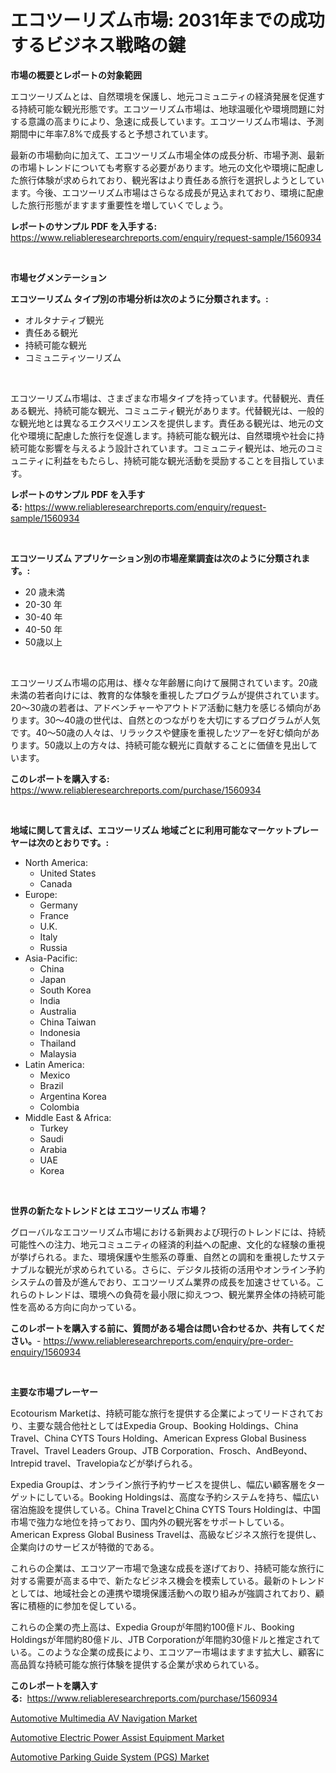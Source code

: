 <p><h1>エコツーリズム市場: 2031年までの成功するビジネス戦略の鍵</h1></p><p><strong>市場の概要とレポートの対象範囲</strong></p>
<p><p>エコツーリズムとは、自然環境を保護し、地元コミュニティの経済発展を促進する持続可能な観光形態です。エコツーリズム市場は、地球温暖化や環境問題に対する意識の高まりにより、急速に成長しています。エコツーリズム市場は、予測期間中に年率7.8%で成長すると予想されています。</p><p>最新の市場動向に加えて、エコツーリズム市場全体の成長分析、市場予測、最新の市場トレンドについても考察する必要があります。地元の文化や環境に配慮した旅行体験が求められており、観光客はより責任ある旅行を選択しようとしています。今後、エコツーリズム市場はさらなる成長が見込まれており、環境に配慮した旅行形態がますます重要性を増していくでしょう。</p></p>
<p><strong>レポートのサンプル PDF を入手する:</strong> <a href="https://www.reliableresearchreports.com/enquiry/request-sample/1560934">https://www.reliableresearchreports.com/enquiry/request-sample/1560934</a></p>
<p>&nbsp;</p>
<p><strong>市場セグメンテーション</strong></p>
<p><strong>エコツーリズム タイプ別の市場分析は次のように分類されます。:</strong></p>
<p><ul><li>オルタナティブ観光</li><li>責任ある観光</li><li>持続可能な観光</li><li>コミュニティツーリズム</li></ul></p>
<p>&nbsp;</p>
<p><p>エコツーリズム市場は、さまざまな市場タイプを持っています。代替観光、責任ある観光、持続可能な観光、コミュニティ観光があります。代替観光は、一般的な観光地とは異なるエクスペリエンスを提供します。責任ある観光は、地元の文化や環境に配慮した旅行を促進します。持続可能な観光は、自然環境や社会に持続可能な影響を与えるよう設計されています。コミュニティ観光は、地元のコミュニティに利益をもたらし、持続可能な観光活動を奨励することを目指しています。</p></p>
<p><strong>レポートのサンプル PDF を入手する:</strong>&nbsp;<a href="https://www.reliableresearchreports.com/enquiry/request-sample/1560934">https://www.reliableresearchreports.com/enquiry/request-sample/1560934</a></p>
<p>&nbsp;</p>
<p><strong> エコツーリズム アプリケーション別の市場産業調査は次のように分類されます。:</strong></p>
<p><ul><li>20 歳未満</li><li>20-30 年</li><li>30-40 年</li><li>40-50 年</li><li>50歳以上</li></ul></p>
<p>&nbsp;</p>
<p><p>エコツーリズム市場の応用は、様々な年齢層に向けて展開されています。20歳未満の若者向けには、教育的な体験を重視したプログラムが提供されています。20〜30歳の若者は、アドベンチャーやアウトドア活動に魅力を感じる傾向があります。30〜40歳の世代は、自然とのつながりを大切にするプログラムが人気です。40〜50歳の人々は、リラックスや健康を重視したツアーを好む傾向があります。50歳以上の方々は、持続可能な観光に貢献することに価値を見出しています。</p></p>
<p><strong>このレポートを購入する:</strong>&nbsp; <a href="https://www.reliableresearchreports.com/purchase/1560934">https://www.reliableresearchreports.com/purchase/1560934</a></p>
<p>&nbsp;</p>
<p><strong>地域に関して言えば、エコツーリズム 地域ごとに利用可能なマーケットプレーヤーは次のとおりです。:</strong></p>
<p><ul>
    <li>
        North America:
        <ul>
            <li>United States</li>
            <li>Canada</li>
        </ul>
    </li>
    <li>
        Europe:
        <ul>
            <li>Germany</li>
            <li>France</li>
            <li>U.K.</li>
            <li>Italy</li>
            <li>Russia</li>
        </ul>
    </li>
    <li>
        Asia-Pacific:
        <ul>
            <li>China</li>
            <li>Japan</li>
            <li>South Korea</li>
            <li>India</li>
            <li>Australia</li>
            <li>China Taiwan</li>
            <li>Indonesia</li>
            <li>Thailand</li>
            <li>Malaysia</li>
        </ul>
    </li>
    <li>
        Latin America:
        <ul>
            <li>Mexico</li>
            <li>Brazil</li>
            <li>Argentina Korea</li>
            <li>Colombia</li>
        </ul>
    </li>
    <li>
        Middle East & Africa:
        <ul>
            <li>Turkey</li>
            <li>Saudi</li>
            <li>Arabia</li>
            <li>UAE</li>
            <li>Korea</li>
        </ul>
    </li>
    </ul></p>
<p>&nbsp;</p>
<p><strong>世界の新たなトレンドとは エコツーリズム 市場？</strong></p>
<p><p>グローバルなエコツーリズム市場における新興および現行のトレンドには、持続可能性への注力、地元コミュニティの経済的利益への配慮、文化的な経験の重視が挙げられる。また、環境保護や生態系の尊重、自然との調和を重視したサステナブルな観光が求められている。さらに、デジタル技術の活用やオンライン予約システムの普及が進んでおり、エコツーリズム業界の成長を加速させている。これらのトレンドは、環境への負荷を最小限に抑えつつ、観光業界全体の持続可能性を高める方向に向かっている。</p></p>
<p><strong>このレポートを購入する前に、質問がある場合は問い合わせるか、共有してください。</strong>- <a href="https://www.reliableresearchreports.com/enquiry/pre-order-enquiry/1560934">https://www.reliableresearchreports.com/enquiry/pre-order-enquiry/1560934</a></p>
<p>&nbsp;</p>
<p><strong>主要な市場プレーヤー</strong></p>
<p><p>Ecotourism Marketは、持続可能な旅行を提供する企業によってリードされており、主要な競合他社としてはExpedia Group、Booking Holdings、China Travel、China CYTS Tours Holding、American Express Global Business Travel、Travel Leaders Group、JTB Corporation、Frosch、AndBeyond、Intrepid travel、Travelopiaなどが挙げられる。</p><p>Expedia Groupは、オンライン旅行予約サービスを提供し、幅広い顧客層をターゲットにしている。Booking Holdingsは、高度な予約システムを持ち、幅広い宿泊施設を提供している。China TravelとChina CYTS Tours Holdingは、中国市場で強力な地位を持っており、国内外の観光客をサポートしている。American Express Global Business Travelは、高級なビジネス旅行を提供し、企業向けのサービスが特徴的である。</p><p>これらの企業は、エコツアー市場で急速な成長を遂げており、持続可能な旅行に対する需要が高まる中で、新たなビジネス機会を模索している。最新のトレンドとしては、地域社会との連携や環境保護活動への取り組みが強調されており、顧客に積極的に参加を促している。</p><p>これらの企業の売上高は、Expedia Groupが年間約100億ドル、Booking Holdingsが年間約80億ドル、JTB Corporationが年間約30億ドルと推定されている。このような企業の成長により、エコツアー市場はますます拡大し、顧客に高品質な持続可能な旅行体験を提供する企業が求められている。</p></p>
<p><strong>このレポートを購入する:</strong>&nbsp;&nbsp;<a href="https://www.reliableresearchreports.com/purchase/1560934">https://www.reliableresearchreports.com/purchase/1560934</a></p>
<p><p><a href="https://gratis-rainforest-2ca.notion.site/Automotive-Multimedia-AV-Navigation-Market-Research-Report-Unlocks-Analysis-on-the-Market-Financial--f1f2a6ac8b8b4eda814ee3b8e90acb40">Automotive Multimedia AV Navigation Market</a></p><p><a href="https://metal-farmhouse-e95.notion.site/Automotive-Electric-Power-Assist-Equipment-Market-Size-and-Examines-its-Market-Scope-with-a-Primar-a22f624ae3244c0c8c01b8c0fc8f7217">Automotive Electric Power Assist Equipment Market</a></p><p><a href="https://crocus-run-b5a.notion.site/Automotive-Parking-Guide-System-PGS-Market-Size-Share-Trends-Analysis-Report-By-Application-Re-d5b269738b2f4ae1b31cf5983e8e062a">Automotive Parking Guide System (PGS) Market</a></p></p>